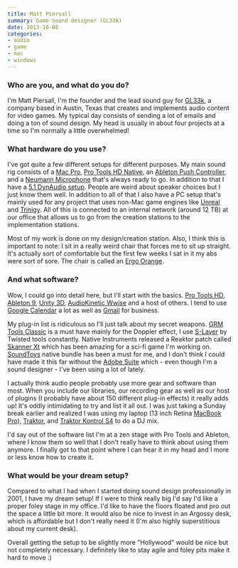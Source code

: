```yaml
---
title: Matt Piersall
summary: Game sound designer (GL33k)
date: 2013-10-08
categories:
- audio
- game
- mac
- windows
---
```


### Who are you, and what do you do?

I'm Matt Piersall, I'm the founder and the lead sound guy for [GL33k](http://gl33k.com/ "The GL33k website."), a company based in Austin, Texas that creates and implements audio content for video games. My typical day consists of sending a lot of emails and doing a ton of sound design. My head is usually in about four projects at a time so I'm normally a little overwhelmed!

### What hardware do you use?

I've got quite a few different setups for different purposes. My main sound rig consists of a [Mac Pro][mac-pro], [Pro Tools HD Native][pro-tools-hd-native], an [Ableton Push Controller][push], and a [Neumann Microphone][tlm-103] that's always ready to go. In addition to that I have a [5.1 DynAudio setup][bm5a-mkii]. People are weird about speaker choices but I just know them well. In addition to all of that I also have a PC setup that's mainly used for any project that uses non-Mac game engines like [Unreal][unreal-engine] and [Trinigy][vision]. All of this is connected to an internal network (around 12 TB) at our office that allows us to go from the creation stations to the implementation stations.

Most of my work is done on my design/creation station. Also, I think this is important to note: I sit in a really weird chair that forces me to sit up straight. It's actually sort of comfortable but the first few weeks I sat in it my abs were sort of sore. The chair is called an [Ergo Orange][ergoergo].

### And what software?

Wow, I could go into detail here, but I'll start with the basics. [Pro Tools HD][pro-tools-hd], [Ableton 9][live], [Unity 3D][unity], [AudioKinetic Wwise][wwise] and a host of others. I tend to use [Google Calendar][google-calendar] a lot as well as [Gmail][] for business.

My plug-in list is ridiculous so I'll just talk about my secret weapons. [GRM Tools Classic][grm-tools-classic] is a must have mainly for the Doppler effect, I use [S-Layer][] by Twisted tools constantly. Native Instruments released a Reaktor patch called [Skanner Xt][skanner-xt] which has been amazing for a sci-fi game I'm working on. [SoundToys][] native bundle has been a must for me, and I don't think I could have made it this far without the [Adobe Suite][creative-suite] which - even though I'm a sound designer - I've been using a lot of lately.

I actually think audio people probably use more gear and software than most. When you include our libraries, our recording gear as well as our host of plugins (I probably have about 150 different plug-in effects) it really adds up! It's oddly intimidating to try and list it all out. I was just taking a Sunday break earlier and realized I was using my laptop (13 inch Retina [MacBook Pro][macbook-pro]), [Traktor][traktor-pro], and [Traktor Kontrol S4][traktor-kontrol-s4] to do a DJ mix.

I'd say out of the software list I'm at a zen stage with Pro Tools and Ableton, where I know them so well that I don't really have to think about using them anymore. I finally got to that point where I can hear it in my head and I more or less know how to create it.

### What would be your dream setup?

Compared to what I had when I started doing sound design professionally in 2001, I have my dream setup! If I were to think really big I'd say I'd like a proper foley stage in my office. I'd like to have the floors floated and pro out the space a little bit more. It would also be nice to invest in an Argossy desk, which is affordable but I don't really need it (I'm also highly superstitious about my current desk).

Overall getting the setup to be slightly more "Hollywood" would be nice but not completely necessary. I definitely like to stay agile and foley pits make it hard to move :)

[bm5a-mkii]: http://web.archive.org/web/20190508143149/https://www.amazon.com/Dynaudio-BM5A-mkII-Channel-Monitor/dp/B0050SNCPM "Studio speakers."
[creative-suite]: https://www.adobe.com/creativecloud.html "A collection of design tools."
[ergoergo]: http://web.archive.org/web/20230707083121/https://ergoergo.com/ "A special chair."
[gmail]: https://en.wikipedia.org/wiki/Gmail "Web-based email."
[google-calendar]: https://en.wikipedia.org/wiki/Google_Calendar "A web-based calendar client."
[grm-tools-classic]: http://web.archive.org/web/20160426105729/http://www.sweetwater.com:80/store/detail/GRMToolsRTAS "A collection of audio plugins."
[live]: https://www.ableton.com/en/live/ "Musical creation software."
[mac-pro]: https://www.apple.com/mac-pro/ "The Intel-based Mac tower computer."
[macbook-pro]: https://www.apple.com/macbook-pro/ "A laptop."
[pro-tools-hd-native]: https://www.avid.com/en/learn-and-support/pro-tools-hd-native "A digital audio workstation."
[pro-tools-hd]: http://web.archive.org/web/20210214085423/https://www.avid.com/en/products "Audio studio software."
[push]: https://www.ableton.com/en/push/ "Unique music-making hardware."
[s-layer]: https://twistedtools.com/ "An audio plugin for playing with samples."
[skanner-xt]: https://www.native-instruments.com/en/products/komplete/synths/skanner-xt/ "An audio plugin."
[soundtoys]: https://www.soundtoys.com/ "A collection of audio plugins."
[tlm-103]: https://www.neumann.com/?cid=tlm103_description&id=current_microphones&lang=en "A studio microphone."
[traktor-kontrol-s4]: https://www.native-instruments.com/en/products/traktor/dj-controllers/traktor-kontrol-s4/ "A hardware/software DJ system."
[traktor-pro]: https://www.native-instruments.com/en/products/traktor/dj-software/traktor-pro-3/ "DJ software."
[unity]: https://unity.com/products "A cross-platform game development tool."
[unreal-engine]: http://web.archive.org/web/20200128005753/https://www.unrealengine.com/en-US/what-is-unreal-engine-4 "A 3D game engine."
[vision]: https://en.wikipedia.org/wiki/Vision_(game_engine) "A video game engine."
[wwise]: https://www.audiokinetic.com/en/products/wwise/ "An audio pipeline and sound engine."
